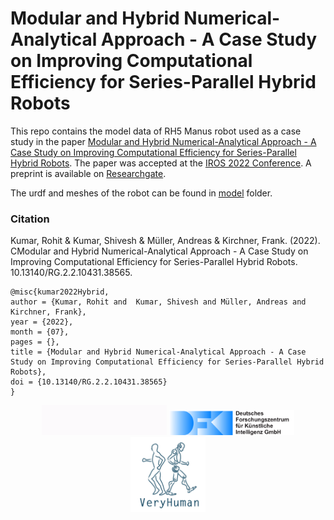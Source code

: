 # Modular and Hybrid Numerical-Analytical Approach - A Case Study on Improving Computational Efficiency for Series-Parallel Hybrid Robots

This repo contains the model data of RH5 Manus robot used as a case study in the paper [Modular and Hybrid Numerical-Analytical Approach - A Case Study on Improving Computational Efficiency for Series-Parallel Hybrid Robots](https://dfki-ric-underactuated-lab.github.io/hybrid_numerical_analytical_approach_case_study/). The paper was accepted at the [IROS 2022 Conference](https://iros2022.org/). A preprint is available on [Researchgate](https://www.researchgate.net/profile/Rohit_Kumar175/publication/362126927_Modular_and_Hybrid_Numerical-Analytical_Approach_-A_Case_Study_on_Improving_Computational_Efficiency_for_Series-Parallel_Hybrid_Robots).

The urdf and meshes of the robot can be found in [model](model) folder.  

### Citation

Kumar, Rohit & Kumar, Shivesh & Müller, Andreas & Kirchner, Frank. (2022). CModular and Hybrid Numerical-Analytical Approach - A Case Study on Improving Computational Efficiency for Series-Parallel Hybrid Robots. 10.13140/RG.2.2.10431.38565.

    @misc{kumar2022Hybrid,
    author = {Kumar, Rohit and  Kumar, Shivesh and Müller, Andreas and Kirchner, Frank},
    year = {2022},
    month = {07},
    pages = {},
    title = {Modular and Hybrid Numerical-Analytical Approach - A Case Study on Improving Computational Efficiency for Series-Parallel Hybrid Robots},
    doi = {10.13140/RG.2.2.10431.38565}
    }

</div>
<div align="center">
  <img src="docs/static/ulab.gif" style="width:200px">
  <img src="docs/static/logo.svg" style="width:200px">
  <img src="docs/static/VeryHuman_Logo.jpg" style="width:120px">
</div>
